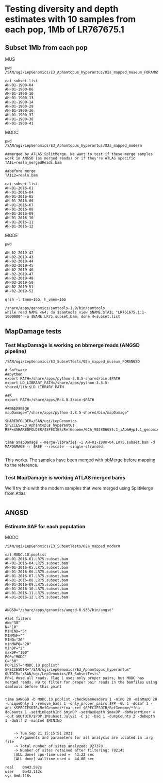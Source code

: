 # Testing diversity and depth estimates with 10 samples from each pop, 1Mb of LR767675.1


## Subset 1Mb from each pop

MUS
```
pwd
/SAN/ugi/LepGenomics/E3_Aphantopus_hyperantus/02a_mapped_museum_FORANGSD

cat subset.list 
AH-01-1900-04
AH-01-1900-06
AH-01-1900-10
AH-01-1900-13
AH-01-1900-14
AH-01-1900-29
AH-01-1900-36
AH-01-1900-37
AH-01-1900-38
AH-01-1900-41
```


MODC
```
pwd
/SAN/ugi/LepGenomics/E3_Aphantopus_hyperantus/02a_mapped_modern

##merged by ATLAS SplitMerge. We want to test if these merge samples work in ANGSD (as merged reads) or if they're ATLAS specific
TAIL=realn_mergedReads.bam

##before merge
TAIL2=realn.bam

cat subset.list
AH-01-2016-01
AH-01-2016-04
AH-01-2016-05
AH-01-2016-06
AH-01-2016-07
AH-01-2016-08
AH-01-2016-09
AH-01-2016-10
AH-01-2016-11
AH-01-2016-12

```


MODE
```
pwd

AH-02-2019-42
AH-02-2019-43
AH-02-2019-44
AH-02-2019-45
AH-02-2019-46
AH-02-2019-47
AH-02-2019-48
AH-02-2019-50
AH-02-2019-51
AH-02-2019-52
```

```
qrsh -l tmem=16G, h_vmem=16G

/share/apps/genomics/samtools-1.9/bin/samtools
while read NAME <&4; do $samtools view $NAME.$TAIL "LR761675.1:1-1000000" -o $NAME.LR75.subset.bam; done 4<subset.list
```

## MapDamage tests

### Test MapDamage is working on bbmerge reads (ANGSD pipeline)


```
/SAN/ugi/LepGenomics/E3_SubsetTests/02a_mapped_museum_FORANGSD

# Software
##python
export PATH=/share/apps/python-3.8.5-shared/bin:$PATH
export LD_LIBRARY_PATH=/share/apps/python-3.8.5-shared/lib:$LD_LIBRARY_PATH

##R
export PATH=/share/apps/R-4.0.3/bin:$PATH

##mapDamage
mapDamage="/share/apps/python-3.8.5-shared/bin/mapDamage"

SHAREDFOLDER=/SAN/ugi/LepGenomics
SPECIES=E3_Aphantopus_hyperantus
REF=$SHAREDFOLDER/$SPECIES/RefGenome/GCA_902806685.1_iAphHyp1.1_genomic.fna


time $mapDamage --merge-libraries -i AH-01-1900-04.LR75.subset.bam -d MAPDAMAGE -r $REF --rescale --single-stranded 


```

This works. The samples have been merged with bbMerge before mapping to the reference. 


### Test MapDamage is working ATLAS merged bams 


We'll try this with the modern samples that were merged using SplitMerge from Atlas 
```

```


## ANGSD

### Estimate SAF for each population


MODC
```
/SAN/ugi/LepGenomics/E3_SubsetTests/02a_mapped_modern

cat MODC.10.poplist 
AH-01-2016-01.LR75.subset.bam
AH-01-2016-04.LR75.subset.bam
AH-01-2016-05.LR75.subset.bam
AH-01-2016-06.LR75.subset.bam
AH-01-2016-07.LR75.subset.bam
AH-01-2016-08.LR75.subset.bam
AH-01-2016-09.LR75.subset.bam
AH-01-2016-10.LR75.subset.bam
AH-01-2016-11.LR75.subset.bam
AH-01-2016-12.LR75.subset.bam


ANGSD="/share/apps/genomics/angsd-0.935/bin/angsd"

#Set filters
#N="38"
N="10"
MININD="5"
MINMAF=""
MINQ="20"
minMAPQ="20"
minDP="2"
maxDP="100"
POP="MODC"
C="50"
POPLIST="MODC.10.poplist"
SPECIESDIR="/SAN/ugi/LepGenomics/E3_Aphantopus_hyperantus"
OUTDIR="/SAN/ugi/LepGenomics/E3_SubsetTests"
PP=1 #use all reads. Flag 1 uses only proper pairs, but	MODC has	merged reads. NB to filter for proper pair reads in the bamfiles using samtools before this point


time $ANGSD -b MODC.10.poplist -checkBamHeaders 1 -minQ 20 -minMapQ 20 -uniqueOnly 1 -remove_bads 1 -only_proper_pairs $PP -GL 1 -doSaf 1 -anc $SPECIESDIR/RefGenome/*fna -ref $SPECIESDIR/RefGenome/*fna -doCounts 1 -setMinDepthInd $minDP -setMaxDepth $maxDP -doMajorMinor 4 -out $OUTDIR/$POP.1Msubset.July21 -C $C -baq 1 -dumpCounts 2 -doDepth 1 -doGlf 2 -minInd $MININD


	-> Tue Sep 21 15:15:51 2021
	-> Arguments and parameters for all analysis are located in .arg file
	-> Total number of sites analyzed: 927370
	-> Number of sites retained after filtering: 782145 
	[ALL done] cpu-time used =  43.22 sec
	[ALL done] walltime used =  44.00 sec

real	0m43.597s
user	0m43.112s
sys	0m0.116s

```



